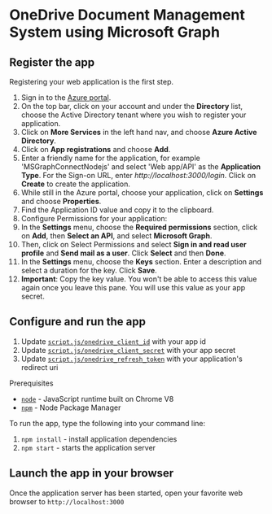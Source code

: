 # OneDrive Document Management System using Microsoft Graph

## Register the app

Registering your web application is the first step. 

1. Sign in to the [Azure portal](https://portal.azure.com/).
2. On the top bar, click on your account and under the **Directory** list, choose the Active Directory tenant where you wish to register your application.
3. Click on **More Services** in the left hand nav, and choose **Azure Active Directory**.
4. Click on **App registrations** and choose **Add**.
5. Enter a friendly name for the application, for example 'MSGraphConnectNodejs' and select 'Web app/API' as the **Application Type**. For the Sign-on URL, enter *http://localhost:3000/login*. Click on **Create** to create the application.
6. While still in the Azure portal, choose your application, click on **Settings** and choose **Properties**.
7. Find the Application ID value and copy it to the clipboard.
8. Configure Permissions for your application:
9. In the **Settings** menu, choose the **Required permissions** section, click on **Add**, then **Select an API**, and select **Microsoft Graph**.
10. Then, click on Select Permissions and select **Sign in and read user profile** and **Send mail as a user**. Click **Select** and then **Done**.
11. In the **Settings** menu, choose the **Keys** section. Enter a description and select a duration for the key. Click **Save**.
12. **Important**: Copy the key value. You won't be able to access this value again once you leave this pane. You will use this value as your app secret.

## Configure and run the app

1. Update [`script.js/onedrive_client_id`](script.js#L11) with your app id
2. Update [`script.js/onedrive_client_secret`](script.js#L12) with your app secret
3. Update [`script.js/onedrive_refresh_token`](script.js#L13) with your application's redirect uri

Prerequisites
* [`node`](https://nodejs.org/en/) - JavaScript runtime built on Chrome V8
* [`npm`](https://docs.npmjs.com/getting-started/installing-node) - Node Package Manager

To run the app, type the following into your command line:

1. `npm install` - install application dependencies
2. `npm start` - starts the application server

## Launch the app in your browser
Once the application server has been started, open your favorite web browser to `http://localhost:3000`

